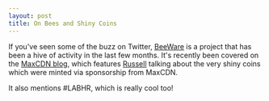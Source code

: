 ```yaml
---
layout: post
title: On Bees and Shiny Coins
---
```


If you've seen some of the buzz on Twitter, [BeeWare](https://github.com/pybee/) is a project that has been a hive of activity in the last few months. It's recently been covered on the [MaxCDN blog](https://www.maxcdn.com/blog/beeware-be-sticky/), which features [Russell](https://twitter.com/freakboy3742) talking about the very shiny coins which were minted via sponsorship from MaxCDN. 

It also mentions #LABHR, which is really cool too!


